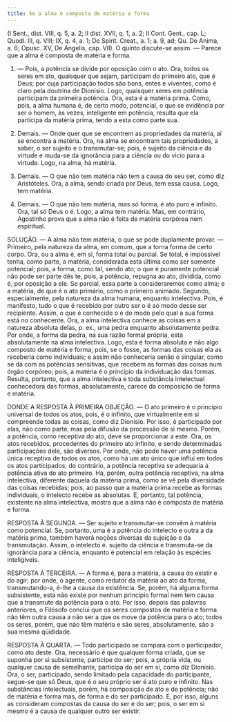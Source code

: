 ```yaml
---
title: Se a alma é composta de matéria e forma
---
```


(I Sent., dist. VIII, q. 5, a. 2; II dist. XVII, q. 1, a. 2; II Cont. Gent., cap. L; Quodl. III, q. VIII; IX, q. 4, a. 1; De Spirit. Creat., a. 1; a. 9, ad; Qu. De Anima, a. 6; Opusc. XV, De Angelis, cap. VII).
  O quinto discute-se assim. ― Parece que a alma é composta de matéria e forma.  

1. ― Pois, a potência se divide por oposição com o ato. Ora, todos os seres em ato, quaisquer que sejam, participam do primeiro ato, que é Deus; por cuja participação todos são bons, entes e viventes, como é claro pela doutrina de Dionísio. Logo, quaisquer seres em potência participam da primeira potência. Ora, esta é a matéria prima. Como, pois, a alma humana é, de certo modo, potencial, o que se evidência por ser o homem, às vezes, inteligente em potência, resulta que ela participa da matéria prima, tendo a esta como parte sua.  

2. Demais. ― Onde quer que se encontrem as propriedades da matéria, aí se encontra a matéria. Ora, na alma se encontram tais propriedades, a saber, o ser sujeito e o transmutar-se; pois, é sujeito da ciência e da virtude e muda-se da ignorância para a ciência ou do vicio para a virtude. Logo, na alma, há matéria.  

3. Demais. ― O que não tem matéria não tem a causa do seu ser, como diz Aristóteles. Ora, a alma, sendo criada por Deus, tem essa causa. Logo, tem matéria.  

4. Demais. ― O que não tem matéria, mas só forma, é ato puro e infinito. Ora, tal só Deus o é. Logo, a alma tem matéria.  Mas, em contrário, Agostinho prova que a alma não é feita de matéria corpórea nem espiritual.  

SOLUÇÃO. ― A alma não tem matéria, o que se pode duplamente provar. ― Primeiro, pela natureza da alma, em comum, que a torna forma de certo corpo. Ora, ou a alma é, em si, forma total ou parcial. Se total, é impossível tenha, como parte, a matéria, considerada esta última como ser somente potencial; pois, a forma, como tal, sendo ato; o que é puramente potencial não pode ser parte dês te, pois, a potência, repugna ao ato, dividida, como é, por oposição a ele. Se parcial, essa parte a consideraremos como alma; e a matéria, de que é o ato primário, como o primeiro animado. Segundo, especialmente, pela natureza da alma humana, enquanto intelectiva. Pois, é manifesto, tudo o que é recebido por outro ser o é ao modo desse ser recipiente. Assim, o que é conhecido o é do modo pelo qual a sua forma está no conhecente. Ora, a alma intelectiva conhece as coisas em a natureza absoluta delas, p. ex., uma pedra enquanto absolutamente pedra. Por onde, a forma da pedra, na sua razão formal própria, está absolutamente na alma intelectiva. Logo, esta é forma absoluta e não algo composto de matéria e forma; pois, se o fosse, as formas das coisas ela as receberia como individuais; e assim não conheceria senão o singular, como se dá com as potências sensitivas, que recebem as formas das coisas num órgão corpóreo; pois, a matéria é o princípio da individuação das formas. Resulta, portanto, que a alma intelectiva e toda substância intelectual conhecedora das formas, absolutamente, carece da composição de forma e matéria.  

DONDE A RESPOSTA À PRIMEIRA OBJEÇÃO. ― O ato primeiro é o princípio universal de todos os atos, pois, é o infinito, que virtualmente em si compreende todas as coisas, como diz Dionísio. Por isso, é participado por elas, não como parte, mas pela difusão da processão de si mesmo. Porém, a potência, como receptiva do ato, deve se proporcionar a este. Ora, os atos recebidos, procedentes do primeiro ato infinito, e sendo determinadas participações dele, são diversos. Por onde, não pode haver uma potência única receptiva de todos os atos, como há um ato único que influi em todos os atos participados; do contrário, a potência receptiva se adequaria à potência ativa do ato primeiro. Há, porém, outra potência receptiva, na alma intelectiva, diferente daquela da matéria prima, como se vê pela diversidade das coisas recebidas; pois, ao passo que a matéria prima recebe as formas individuais, o intelecto recebe as absolutas. E, portanto, tal potência, existente na alma intelectiva, mostra que a alma não é composta de matéria e forma.  

RESPOSTA À SEGUNDA. ― Ser sujeito e transmutar-se convêm à matéria como potencial. Se, portanto, uma é a potência do intelecto e outra a da matéria prima, também haverá noções diversas da sujeição e da transmutação. Assim, o intelecto é. sujeito da ciência e transmuta-se da ignorância para a ciência, enquanto é potencial em relação às espécies inteligíveis.  

RESPOSTA À TERCEIRA. ― A forma é, para a matéria, a causa do existir e do agir; por onde, o agente, como redutor da matéria ao ato da forma, transmutando-a, é-lhe a causa da existência. Se, porém, há alguma forma subsistente, esta não existe por nenhum princípio formal nem tem causa que a transmute da potência para o ato. Por isso, depois das palavras anteriores, o Filósofo conclui que os seres compostos de matéria e forma não têm outra causa a não ser a que os move da potência para o ato; todos os seres, porém, que não têm matéria e são seres, absolutamente, são a sua mesma qüididade.  

RESPOSTA À QUARTA. ― Todo participado se compara com o participador, como ato deste. Ora, necessário é que qualquer forma criada, que se suponha por si subsistente, participe do ser; pois, a própria vida, ou qualquer causa de semelhante, participa do ser em si, como diz Dionísio. Ora, o ser, participado, sendo limitado pela capacidade do participante, segue-se que só Deus, que é o seu próprio ser é ato puro e infinito. Nas substâncias intelectuais, porém, há composição de ato e de potência; não de matéria e forma mas, de forma e do ser participado. E, por isso, alguns as consideram compostas da causa do ser e do ser; pois, o ser em si mesmo é a causa de qualquer outro ser existir.